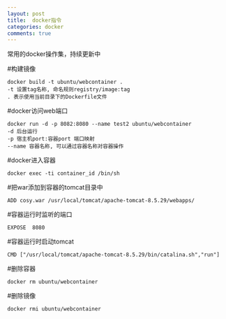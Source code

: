 ```yaml
---
layout: post
title:  docker指令
categories: docker
comments: true
---
```

常用的docker操作集，持续更新中

#构建镜像

	docker build -t ubuntu/webcontainer .
	-t 设置tag名称, 命名规则registry/image:tag
	. 表示使用当前目录下的Dockerfile文件

#docker访问web端口

	docker run -d -p 8082:8080 --name test2 ubuntu/webcontainer
	-d 后台运行
	-p 宿主机port:容器port 端口映射
	--name 容器名称, 可以通过容器名称对容器操作

#docker进入容器

	docker exec -ti container_id /bin/sh

#把war添加到容器的tomcat目录中

	ADD cosy.war /usr/local/tomcat/apache-tomcat-8.5.29/webapps/

#容器运行时监听的端口

	EXPOSE  8080

#容器运行时启动tomcat

	CMD ["/usr/local/tomcat/apache-tomcat-8.5.29/bin/catalina.sh","run"]

#删除容器

	docker rm ubuntu/webcontainer

#删除镜像

	docker rmi ubuntu/webcontainer


